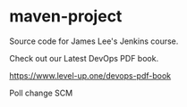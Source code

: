 # maven-project
Source code for James Lee's Jenkins course.

Check out our Latest DevOps PDF book.

https://www.level-up.one/devops-pdf-book

Poll change SCM


